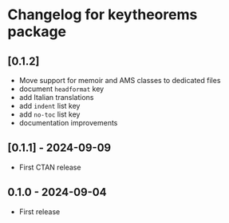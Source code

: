# Changelog for keytheorems package

## [0.1.2]
- Move support for memoir and AMS classes to dedicated files
- document `headformat` key
- add Italian translations
- add `indent` list key
- add `no-toc` list key
- documentation improvements

## [0.1.1] - 2024-09-09
- First CTAN release

## 0.1.0 - 2024-09-04
- First release

[v0.1.2]: https://github.com/mbertucci47/keytheorems/compare/v0.1.1...v0.1.2
[v0.1.1]: https://github.com/mbertucci47/keytheorems/compare/v0.1.0...v0.1.1